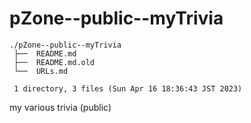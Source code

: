 # pZone--public--myTrivia
    ./pZone--public--myTrivia
     ├──  README.md
     ├──  README.md.old
     └──  URLs.md
     
     1 directory, 3 files (Sun Apr 16 18:36:43 JST 2023)

my various trivia (public)
